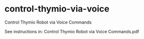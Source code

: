 # control-thymio-via-voice
Control Thymio Robot via Voice Commands

See instructions in: Control Thymio Robot via Voice Commands.pdf